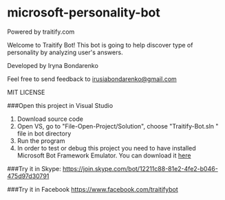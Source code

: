 # microsoft-personality-bot
Powered by traitify.com

Welcome to Traitify Bot! This bot is going to help discover type of personality by analyzing user's answers. 

Developed by Iryna Bondarenko

Feel free to send feedback to irusiabondarenko@gmail.com

MIT LICENSE

###Open this project in Visual Studio
1. Download source code 
2. Open VS, go to "File-Open-Project/Solution", choose "Traitify-Bot.sln " file in bot directory
3. Run the program
4. In order to test or debug this project you need to have installed Microsoft Bot Framework Emulator. You can download it [here](http://download.botframework.com/botconnector/tools/emulator/publish.htm)


###Try it in Skype: 
https://join.skype.com/bot/12211c88-81e2-4fe2-b046-475d97d30791 

###Try it in Facebook
https://www.facebook.com/traitifybot
